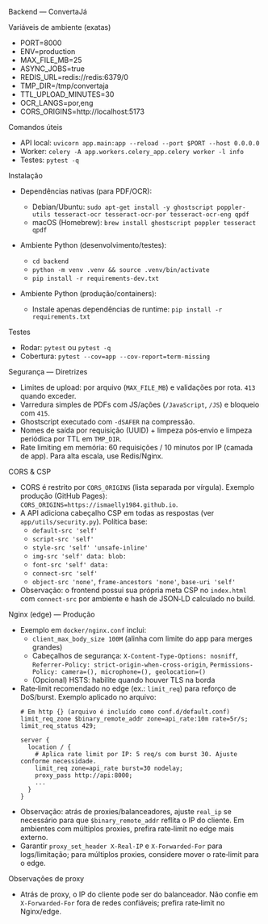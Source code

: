 Backend — ConvertaJá

Variáveis de ambiente (exatas)
- PORT=8000
- ENV=production
- MAX_FILE_MB=25
- ASYNC_JOBS=true
- REDIS_URL=redis://redis:6379/0
- TMP_DIR=/tmp/convertaja
- TTL_UPLOAD_MINUTES=30
- OCR_LANGS=por,eng
- CORS_ORIGINS=http://localhost:5173

Comandos úteis
- API local: `uvicorn app.main:app --reload --port $PORT --host 0.0.0.0`
- Worker: `celery -A app.workers.celery_app.celery worker -l info`
- Testes: `pytest -q`

Instalação
- Dependências nativas (para PDF/OCR):
  - Debian/Ubuntu: `sudo apt-get install -y ghostscript poppler-utils tesseract-ocr tesseract-ocr-por tesseract-ocr-eng qpdf`
  - macOS (Homebrew): `brew install ghostscript poppler tesseract qpdf`

- Ambiente Python (desenvolvimento/testes):
  - `cd backend`
  - `python -m venv .venv && source .venv/bin/activate`
  - `pip install -r requirements-dev.txt`

- Ambiente Python (produção/containers):
  - Instale apenas dependências de runtime: `pip install -r requirements.txt`

Testes
- Rodar: `pytest` ou `pytest -q`
- Cobertura: `pytest --cov=app --cov-report=term-missing`

Segurança — Diretrizes
- Limites de upload: por arquivo (`MAX_FILE_MB`) e validações por rota. `413` quando exceder.
- Varredura simples de PDFs com JS/ações (`/JavaScript`, `/JS`) e bloqueio com `415`.
- Ghostscript executado com `-dSAFER` na compressão.
- Nomes de saída por requisição (UUID) + limpeza pós‑envio e limpeza periódica por TTL em `TMP_DIR`.
- Rate limiting em memória: 60 requisições / 10 minutos por IP (camada de app). Para alta escala, use Redis/Nginx.

CORS & CSP
- CORS é restrito por `CORS_ORIGINS` (lista separada por vírgula). Exemplo produção (GitHub Pages): `CORS_ORIGINS=https://ismaelly1984.github.io`.
- A API adiciona cabeçalho CSP em todas as respostas (ver `app/utils/security.py`). Política base:
  - `default-src 'self'`
  - `script-src 'self'`
  - `style-src 'self' 'unsafe-inline'`
  - `img-src 'self' data: blob:`
  - `font-src 'self' data:`
  - `connect-src 'self'`
  - `object-src 'none'`, `frame-ancestors 'none'`, `base-uri 'self'`
- Observação: o frontend possui sua própria meta CSP no `index.html` com `connect-src` por ambiente e hash de JSON‑LD calculado no build.

Nginx (edge) — Produção
- Exemplo em `docker/nginx.conf` inclui:
  - `client_max_body_size 100M` (alinha com limite do app para merges grandes)
  - Cabeçalhos de segurança: `X-Content-Type-Options: nosniff`, `Referrer-Policy: strict-origin-when-cross-origin`, `Permissions-Policy: camera=(), microphone=(), geolocation=()`
  - (Opcional) HSTS: habilite quando houver TLS na borda
- Rate‑limit recomendado no edge (ex.: `limit_req`) para reforço de DoS/burst. Exemplo aplicado no arquivo:
  ```nginx
  # Em http {} (arquivo é incluído como conf.d/default.conf)
  limit_req_zone $binary_remote_addr zone=api_rate:10m rate=5r/s;
  limit_req_status 429;

  server {
    location / {
      # Aplica rate limit por IP: 5 req/s com burst 30. Ajuste conforme necessidade.
      limit_req zone=api_rate burst=30 nodelay;
      proxy_pass http://api:8000;
      ...
    }
  }
  ```
- Observação: atrás de proxies/balanceadores, ajuste `real_ip` se necessário para que `$binary_remote_addr` reflita o IP do cliente. Em ambientes com múltiplos proxies, prefira rate‑limit no edge mais externo.
- Garantir `proxy_set_header X-Real-IP` e `X-Forwarded-For` para logs/limitação; para múltiplos proxies, considere mover o rate‑limit para o edge.

Observações de proxy
- Atrás de proxy, o IP do cliente pode ser do balanceador. Não confie em `X-Forwarded-For` fora de redes confiáveis; prefira rate‑limit no Nginx/edge.
